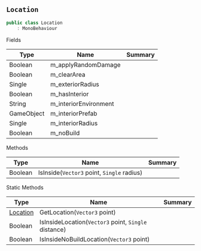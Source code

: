 ## `Location`

```csharp
public class Location
    : MonoBehaviour

```

Fields

| Type | Name | Summary | 
| --- | --- | --- | 
| Boolean | m_applyRandomDamage |  | 
| Boolean | m_clearArea |  | 
| Single | m_exteriorRadius |  | 
| Boolean | m_hasInterior |  | 
| String | m_interiorEnvironment |  | 
| GameObject | m_interiorPrefab |  | 
| Single | m_interiorRadius |  | 
| Boolean | m_noBuild |  | 


Methods

| Type | Name | Summary | 
| --- | --- | --- | 
| Boolean | IsInside(`Vector3` point, `Single` radius) |  | 


Static Methods

| Type | Name | Summary | 
| --- | --- | --- | 
| [Location](./Location.md) | GetLocation(`Vector3` point) |  | 
| Boolean | IsInsideLocation(`Vector3` point, `Single` distance) |  | 
| Boolean | IsInsideNoBuildLocation(`Vector3` point) |  | 


